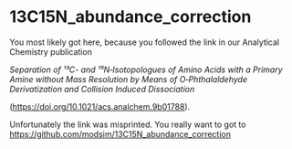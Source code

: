 # 13C15N_abundance_correction

You most likely got here, because you followed the link in our Analytical Chemistry publication 

_Separation of ¹³C- and ¹⁵N‑Isotopologues of Amino Acids with a Primary Amine without Mass Resolution by Means of O‑Phthalaldehyde Derivatization and Collision Induced Dissociation_ 

(https://doi.org/10.1021/acs.analchem.9b01788). 

Unfortunately the link was misprinted. You really want to got to https://github.com/modsim/13C15N_abundance_correction
